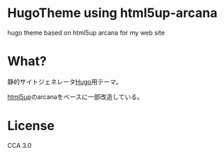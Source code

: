 # HugoTheme using html5up-arcana
hugo theme based on html5up arcana for my web site

# What?
静的サイトジェネレータ[Hugo](http://gohugo.io)用テーマ。

[html5up](http://html5up.net)のarcanaをベースに一部改造している。

# License

 CCA 3.0
 
